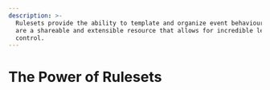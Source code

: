 ```yaml
---
description: >-
  Rulesets provide the ability to template and organize event behaviour.  They
  are a shareable and extensible resource that allows for incredible levels of
  control.
---
```


# The Power of Rulesets

